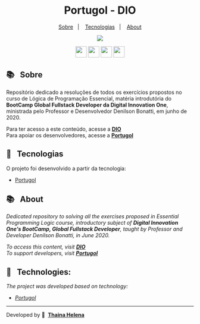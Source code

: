 <h1 align="center"> 
    Portugol - DIO
</h1>

<p align="center">
  <a href="#-sobre">Sobre</a>&nbsp;&nbsp;&nbsp;|&nbsp;&nbsp;&nbsp;
  <a href="#-tecnologias">Tecnologias</a>&nbsp;&nbsp;&nbsp;|&nbsp;&nbsp;&nbsp;
  <a href="#-about">About</a>
</p>

<p align="center">
<img src="https://i.imgur.com/1GjL7QO.jpg">
</p>

<p align="center">
    <a href="https://www.facebook.com/digitalinnovationone" target="_blank"><img class="link" src="https://i.imgur.com/s9wDAAI.png?1" width="30rem"></a> <a href="https://www.youtube.com/results?search_query=digital+innovation+one" target="_blank"><img class="link" src="https://i.imgur.com/zG40AZC.png?1" width="30rem"></a> <a href="https://twitter.com/dio4tech" target="_blank"><img class="link" src="https://i.imgur.com/0Xfla8g.png?1" width="30rem"></a> <a href="https://web.digitalinnovation.one/" target="_blank"><img class="link" src="https://i.imgur.com/skUash9.png?1" width="30rem"></a>
</p>

## 📚   Sobre

Repositório dedicado a resoluções de todos os exercícios propostos no curso de Lógica de Programação Essencial, matéria introdutória do **BootCamp Global Fullstack Developer da Digital Innovation One**, ministrada pelo Professor e Desenvolvedor Denilson Bonatti, em junho de 2020.

Para ter acesso a este conteúdo, acesse a [**DIO**](https://web.digitalinnovation.one/)                                       
Para apoiar os desenvolvedores, acesse a [**Portugol**](http://lite.acad.univali.br/portugol/)

## 🚀   Tecnologias

O projeto foi desenvolvido a partir da tecnologia:

- [Portugol]("http://lite.acad.univali.br/portugol/")


## 📚   About

*Dedicated repository to solving all the exercises proposed in Essential Programming Logic course, introductory subject of **Digital Innovation One's BootCamp, Global Fullstack Developer**, taught by Professor and Developer Denilson Bonatti, in June 2020.*

*To access this content, visit [**DIO**](https://web.digitalinnovation.one/)*                                  
*To support developers, visit [**Portugol**](http://lite.acad.univali.br/portugol/)*

## 🚀   Technologies:

*The project was developed based on technology:*

- *[Portugol]("http://lite.acad.univali.br/portugol/")*

--------------

Developed by 🍁  [**Thaina Helena**](https://github.com/Thainahelena)
